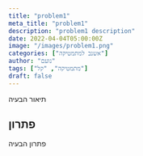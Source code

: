 ```yaml
---
title: "problem1"
meta_title: "problem1"
description: "problem1 description"
date: 2022-04-04T05:00:00Z
image: "/images/problem1.png"
categories: ["אשנב למתמטיקה"]
author: "נועם"
tags: ["מתמטיקה", "קל"]
draft: false
---
```


תיאור הבעיה

## פתרון

פתרון הבעיה
